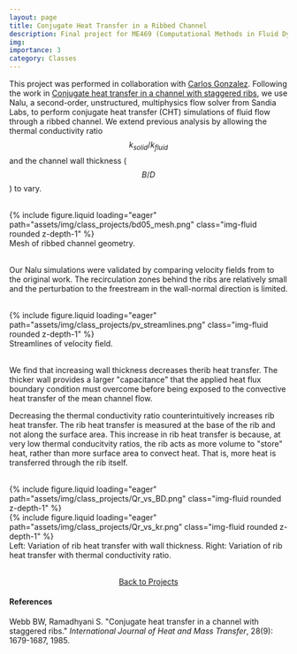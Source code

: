 ```yaml
---
layout: page
title: Conjugate Heat Transfer in a Ribbed Channel
description: Final project for ME469 (Computational Methods in Fluid Dynamics)
img:
importance: 3
category: Classes
---
```


This project was performed in collaboration with [Carlos Gonzalez](https://cagonzal.github.io). Following the work in [Conjugate heat transfer in a channel with staggered ribs](https://www.sciencedirect.com/science/article/pii/0017931085901425), we use Nalu, a second-order, unstructured, multiphysics flow solver from Sandia Labs, to perform conjugate heat transfer (CHT) simulations of fluid flow through a ribbed channel. We extend previous analysis by allowing the thermal conductivity ratio $$k_{solid}/k_{fluid}$$ and the channel wall thickness ($$B/D$$) to vary.

<br/>

<div class="row justify-content-sm-center">
    <div class="col-sm-6 mt-3 mt-md-0">
        {% include figure.liquid loading="eager" path="assets/img/class_projects/bd05_mesh.png" class="img-fluid rounded z-depth-1" %}
    </div>
</div>
<div class="caption">
    Mesh of ribbed channel geometry.
</div>

<br/>

Our Nalu simulations were validated by comparing velocity fields from to the original work. The recirculation zones behind the ribs are relatively small and the perturbation to the freestream in the wall-normal direction is limited.

<br/>

<div class="row justify-content-sm-center">
    <div class="col-sm-6 mt-3 mt-md-0">
        {% include figure.liquid loading="eager" path="assets/img/class_projects/pv_streamlines.png" class="img-fluid rounded z-depth-1" %}
    </div>
</div>
<div class="caption">
    Streamlines of velocity field.
</div>

<br/>

We find that increasing wall thickness decreases therib heat transfer. The thicker wall provides a larger "capacitance" that the applied heat flux boundary condition must overcome before being exposed to the convective heat transfer of the mean channel flow.

Decreasing the thermal conductivity ratio counterintuitively increases rib heat transfer. The rib heat transfer is measured at the base of the rib and not along the surface area. This increase in rib heat transfer is because, at very low thermal conducitvity ratios, the rib acts as more volume to "store" heat, rather than more surface area to convect heat. That is, more heat is transferred through the rib itself.

<br/>

<div class="row justify-content-sm-center">
    <div class="col-sm-6 mt-3 mt-md-0">
        {% include figure.liquid loading="eager" path="assets/img/class_projects/Qr_vs_BD.png" class="img-fluid rounded z-depth-1" %}
    </div>
    <div class="col-sm-6 mt-3 mt-md-0">
        {% include figure.liquid loading="eager" path="assets/img/class_projects/Qr_vs_kr.png" class="img-fluid rounded z-depth-1" %}
    </div>
</div>
<div class="caption">
    Left: Variation of rib heat transfer with wall thickness. Right: Variation of rib heat transfer with thermal conductivity ratio.
</div>

<br/>

<p style="text-align:center;"><a href="https://kimbliu.github.io/projects/">Back to Projects</a></p>

#### References

Webb BW, Ramadhyani S. "Conjugate heat transfer in a channel with staggered ribs." <i>International Journal of Heat and Mass Transfer</i>, 28(9): 1679-1687, 1985.
